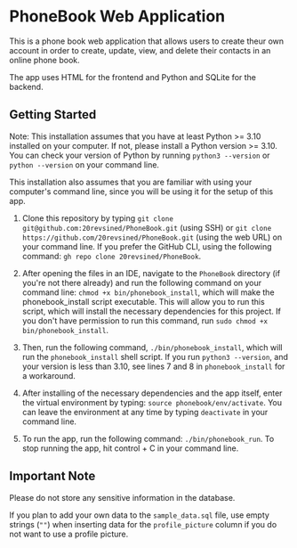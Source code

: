 # PhoneBook Web Application

This is a phone book web application that allows users to create theur own account in order to
create, update, view, and delete their contacts in an online phone book.

The app uses HTML for the frontend and Python and SQLite for the backend.

## Getting Started
Note: This installation assumes that you have at least Python >= 3.10 installed on your computer.
If not, please install a Python version >= 3.10. You can check your version of Python by running
`python3 --version` or `python --version` on your command line.

This installation also assumes that you are familiar with using your computer's command line,
since you will be using it for the setup of this app.

1. Clone this repository by typing `git clone git@github.com:20revsined/PhoneBook.git` (using SSH)
or `git clone https://github.com/20revsined/PhoneBook.git` (using the web URL) on your command line.
If you prefer the GitHub CLI, using the following command: `gh repo clone 20revsined/PhoneBook`.

2. After opening the files in an IDE, navigate to the `PhoneBook` directory (if you're not there already) and
run the following command on your command line: `chmod +x bin/phonebook_install`, which will make the phonebook_install
script executable. This will allow you to run this script, which will install the necessary dependencies for this project.
If you don't have permission to run this command, run `sudo chmod +x bin/phonebook_install`.

4. Then, run the following command, `./bin/phonebook_install`, which will run the `phonebook_install` shell script.
If you run `python3 --version`, and your version is less than 3.10, see lines 7 and 8 in `phonebook_install` for a
workaround.

5. After installing of the necessary dependencies and the app itself, enter the virtual environment by typing:
`source phonebook/env/activate`. You can leave the environment at any time by typing `deactivate` in your command line.

6. To run the app, run the following command: `./bin/phonebook_run`. To stop running the app, hit control + C in
your command line.

## Important Note
Please do not store any sensitive information in the database.

If you plan to add your own data to the `sample_data.sql` file, use empty strings (`""`) when inserting
data for the `profile_picture` column if you do not want to use a profile picture.
